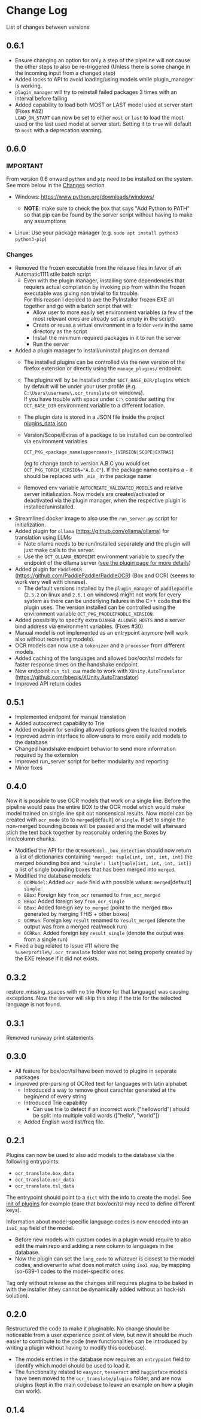 # Change Log

List of changes between versions

## 0.6.1

- Ensure changing an option for only a step of the pipeline will not cause the other steps to also be re-triggered
  (Unless there is some change in the incoming input from a changed step)
- Added locks to API to avoid loading/using models while plugin_manager is working.
- `plugin_manager` will try to reinstall failed packages 3 times with an interval before failing
- Added capability to load both MOST or LAST model used at server start (Fixes #42) \
  `LOAD_ON_START` can now be set to either `most` or `last` to load the most used or the last used model at server start.
  Setting it to `true` will default to `most` with a deprecation warning.

## 0.6.0

### IMPORTANT

From version 0.6 onward `python` and `pip` need to be installed on the system.
See more below in the [Changes](#changes) section.

- Windows: https://www.python.org/downloads/windows/
  - **NOTE**: make sure to check the box that says "Add Python to PATH" so that pip can be found by the server script without having to make any assumptions

- Linux: Use your package manager (e.g. `sudo apt install python3 python3-pip`)

### Changes

- Removed the frozen executable from the release files in favor of an Automatic1111 stile batch script
  - Even with the plugin manager, installing some dependencies that requiers actual compilation by invoking pip from within the frozen executable was giving non trivial to fix trouble.\
    For this reason I decided to axe the PyInstaller frozen EXE all together and go with a batch script that will:
    - Allow user to more easily set environment variables (a few of the most relevant ones are already set as empty in the script)
    - Create or reuse a virtual environment in a folder `venv` in the same directory as the script
    - Install the minimum required packages in it to run the server
    - Run the server
- Added a plugin manager to install/uninstall plugins on demand
  - The installed plugins can be controlled via the new version of the firefox extension or directly using the
    `manage_plugins/` endpoint.
  - The plugins will by be installed under `$OCT_BASE_DIR/plugins` which by default will be under your user profile (e.g. `C:\Users\username\.ocr_translate` on windows). \
    If you have trouble with space under `C:\` consider setting the `OCT_BASE_DIR` environment variable to a different location.
  - The plugin data is stored in a JSON file inside the project [plugins_data.json](blob/v0.6.0/ocr_translate/plugins_data.json)
  - Version/Scope/Extras of a package to be installed can be controlled via environment variables

        OCT_PKG_<package_name(uppercase)>_[VERSION|SCOPE|EXTRAS]

    (eg to change torch to version A.B.C you would set `OCT_PKG_TORCH_VERSION="A.B.C"`).
    If the package name contains a `-` it should be replaced with `_min_` in the package name
  - Removed env variable `AUTOCREATE_VALIDATED_MODELS` and relative server initialization.
    Now models are created/activated or deactivated via the plugin manager, when the respective plugin is installed/uninstalled.
- Streamlined docker image to also use the `run_server.py` script for initialization.
- Added plugin for `ollama` (https://github.com/ollama/ollama) for translation using LLMs
  - Note ollama needs to be run/installed separately and the plugin will just make calls to the server.
  - Use the `OCT_OLLAMA_ENDPOINT` environment variable to specify the endpoint of the ollama server
    ([see the plugin page for more details](https://github.com/Crivella/ocr_translate-ollama))
- Added plugin for `PaddleOCR` (https://github.com/PaddlePaddle/PaddleOCR) (Box and OCR) (seems to work very well
  with chinese).
  - The default versions installed by the `plugin_manager` of `paddlepaddle` (`2.5.2` on linux and `2.6.1` on windows)
    might not work for every system as there can be underlying failures in the C++ code that the plugin uses.
    The version installed can be controlled using the environment variable `OCT_PKG_PADDLEPADDLE_VERSION`.
- Added possibility to specify extra `DJANGO_ALLOWED_HOSTS` and a server bind address via environment variables. (Fixes #30)
- Manual model is not implemented as an entrypoint anymore (will work also without recreating models).
- OCR models can now use a `tokenizer` and a `processor` from different models.
- Added caching of the languages and allowed box/ocr/tsl models for faster response times on the handshake endpoint.
- New endpoint `run_tsl_xua` made to work with `XUnity.AutoTranslator` (https://github.com/bbepis/XUnity.AutoTranslator)
- Improved API return codes

## 0.5.1

- Implemented endpoint for manual translation
- Added autocorrect capability to Trie
- Added endpoint for sending allowed options given the loaded models
- Improved admin interface to allow users to more easily add models to the database
- Changed handshake endpoint behavior to send more information required by the extension
- Improved run_server script for better modularity and reporting
- Minor fixes

## 0.4.0

Now it is possible to use OCR models that work on a single line.
Before the pipeline would pass the entire BOX to the OCR model which would make model trained on single line spit out nonsensical results.
Now model can be created with `ocr_mode` sto to `merged`[default] or `single`.
If set to single the non-merged bounding boxes will be passed and the model will afterward stich the text back together by reasonably ordering the Boxes by line/column chunks.

- Modified the API for the `OCRBoxModel._box_detection` should now return a list of dictionaries containing `'merged: tuple[int, int, int, int]` the merged bounding box and `'single': list[tuple[int, int, int, int]]` a list of single bounding boxes that has been merged into `merged`.
- Modified the database models:
  - `OCRModel`: Added `ocr_mode` field with possible values: `merged`[default] `single`.
  - `BBox`: Foreign key `from_ocr` renamed to `from_ocr_merged`
  - `BBox`: Added foreign key `from_ocr_single`
  - `BBox`: Added foreign key `to_merged` (point to the merged `BBox` generated by merging THIS + other boxes)
  - `OCRRun`: Foreign key `result` renamed to `result_merged` (denote the output was from a merged real/mock run)
  - `OCRRun`: Added foreign key `result_single` (denote the output was from a single run)
- Fixed a bug related to Issue #11 where the `%userprofile%/.ocr_translate` folder was not being properly created by the EXE release if it did not exists.

## 0.3.2

restore_missing_spaces with no trie (None for that language) was causing exceptions.
Now the server will skip this step if the trie for the selected language is not found.

## 0.3.1

Removed runaway print statements

## 0.3.0

- All feature for box/ocr/tsl have been moved to plugins in separate packages
- Improved pre-parsing of OCRed text for languages with latin alphabet
  - Introduced a way to remove ghost carachter generated at the begin/end of every string
  - Introduced Trie capability
    - Can use trie to detect if an incorrect work ("helloworld") should be split into multiple valid words (["hello", "world"])
  - Added English word list/freq file.

## 0.2.1

Plugins can now be used to also add models to the database via the following entrypoints:

- `ocr_translate.box_data`
- `ocr_translate.ocr_data`
- `ocr_translate.tsl_data`

The entrypoint should point to a `dict` with the info to create the model.
See [init of plugins](ocr_translate/plugins/__init__.py) for example (care that box/ocr/tsl may need to define different keys).

Information about model-specific language codes is now encoded into an `iso1_map` field of the model.

- Before new models with custom codes in a plugin would require to also edit the main repo and adding a new column to languages in the database.
- Now the plugin can set the `lang_code` to whatever is closest to the model codes, and overwrite what does not match using `iso1_map`, by mapping iso-639-1 codes to the model-specific ones.

Tag only without release as the changes still requires plugins to be baked in with the installer (they cannot be dynamically added without an hack-ish solution).

## 0.2.0

Restructured the code to make it pluginable.
No change should be noticeable from a user experience point of view, but now it should be much easier to contribute to the code (new functionalities can be introduced by writing a plugin without having to modify this codebase).

- The models entries in the database now requires an `entrypoint` field to identify which model should be used to load it.
- The functionality related to `easyocr`, `tesseract` and `hugginface` models have been moved to the `ocr_translate/plugins` folder, and are now plugins (kept in the main codebase to leave an example on how a plugin can work).

## 0.1.4
